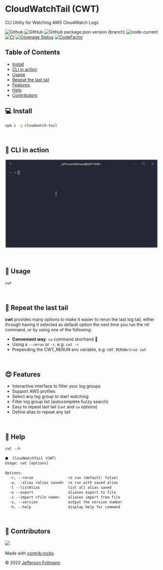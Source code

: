 # CloudWatchTail (CWT)
CLI Utility for Watching AWS CloudWatch Logs

![Github](https://img.shields.io/badge/jfollmann-cloudwatch--tail-orange)
![GitHub](https://img.shields.io/github/license/jfollmann/cloudwatch-tail)
![GitHub package.json version (branch)](https://img.shields.io/github/package-json/v/jfollmann/cloudwatch-tail/main)
![node-current](https://img.shields.io/node/v/cloudwatch-tail)
[![CI](https://github.com/jfollmann/cloudwatch-tail/actions/workflows/CI.yml/badge.svg?branch=main)](https://github.com/jfollmann/cloudwatch-tail/actions/workflows/CI.yml)
[![Coverage Status](https://coveralls.io/repos/github/jfollmann/cloudwatch-tail/badge.svg?branch=main)](https://coveralls.io/github/jfollmann/cloudwatch-tail?branch=main)
[![CodeFactor](https://www.codefactor.io/repository/github/jfollmann/cloudwatch-tail/badge)](https://www.codefactor.io/repository/github/jfollmann/cloudwatch-tail)

## Table of Contents
- [Install](#computer-install)
- [CLI in action](#rocket-cli-in-action)
- [Usage](#red_circle-usage)
- [Repeat the last tail](#repeat-repeat-the-last-tail)
- [Features](#heart_eyes-features)
- [Help](#raising_hand-help)
- [Contributors](#tada-contributors)

## :computer: Install
```bash
npm i -g cloudwatch-tail
```

<br />

## :rocket: CLI in action
  
![cli](https://github.com/jfollmann/cloudwatch-tail/blob/main/docs/cwt-action.gif?raw=true)

<br />

## :red_circle: Usage
```bash
cwt
```

<br />

## :repeat: Repeat the last tail
**cwt** provides many options to make it easier to rerun the last log tail, either through having it selected as default option the next time you run the ntl command, or by using one of the following:
- **Convenient way**: `cw` command shorhand 🥰
- Using a `--rerun` or `-r`, e.g: `cwt -r`
- Prepending the CWT_RERUN env variable, e.g: `CWT_RERUN=true cwt`

<br />

## :heart_eyes: Features
- Interactive interface to filter your log groups
- Support AWS profiles
- Select any log group to start watching
- Filter log group list (autocomplete fuzzy search)
- Easy to repeat last tail (`cwt` and `cw` options)
- Define alias to repeat any tail

<br />

## :raising_hand: Help
```
cwt --h 

⬢  CloudWatchTail (CWT)
Usage: cwt [options]

Options:
  -r, --rerun                re run (default: false)
  -a, --alias <alias saved>  re run with saved alias
  -l --listAlias             list all alias saved
  -e --export                aliases export to file
  -i --import <file name>    aliases import from file
  -v, --version              output the version number
  -h, --help                 display help for command
```

<br />

## :tada: Contributors
<a href="https://github.com/jfollmann/cloudwatch-tail/graphs/contributors">
  <img src="https://contrib.rocks/image?repo=jfollmann/cloudwatch-tail" />
</a>

Made with [contrib.rocks](https://contrib.rocks).

© 2022 [Jefferson Follmann](https://jfollmann.com)
